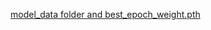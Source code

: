 <a href="https://drive.google.com/file/d/1USWr2YXwl2zGWkbCET3mlEUPueTmE6BD/view?usp=drive_link, https://drive.google.com/drive/folders/1tpL5qz3IuZdHpgO2zEmCLjegGXULNXNM?usp=drive_link">model_data folder and best_epoch_weight.pth</a>
